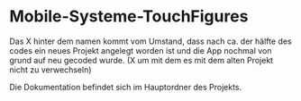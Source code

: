 Mobile-Systeme-TouchFigures
===========================

Das X hinter dem namen kommt vom Umstand, dass nach ca. der hälfte des codes ein neues Projekt angelegt worden ist
und die App nochmal von grund auf neu gecoded wurde. (X um mit dem es mit dem alten Projekt nicht zu verwechseln)

Die Dokumentation befindet sich im Hauptordner des Projekts.
